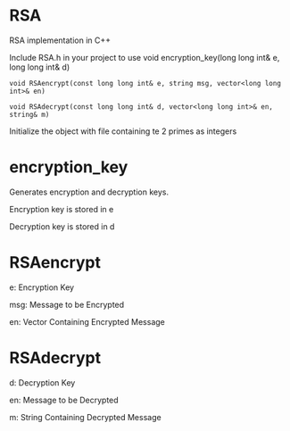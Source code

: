 # RSA
RSA implementation in C++

Include RSA.h in your project to use 
	void encryption_key(long long int& e, long long int& d)
	
	void RSAencrypt(const long long int& e, string msg, vector<long long int>& en)
	
	void RSAdecrypt(const long long int& d, vector<long long int>& en, string& m)
	
Initialize the object with file containing te 2 primes as integers
  
# encryption_key
Generates encryption and decryption keys.

Encryption key is stored in e

Decryption key is stored in d

# RSAencrypt
e: Encryption Key

msg: Message to be Encrypted

en: Vector Containing Encrypted Message

# RSAdecrypt
d: Decryption Key

en: Message to be Decrypted

m: String Containing Decrypted Message
